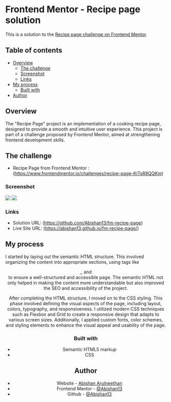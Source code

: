 # Frontend Mentor - Recipe page solution

This is a solution to the [Recipe page challenge on Frontend Mentor](https://www.frontendmentor.io/challenges/recipe-page-KiTsR8QQKm).

## Table of contents

- [Overview](#overview)
  - [The challenge](#the-challenge)
  - [Screenshot](#screenshot)
  - [Links](#links)
- [My process](#my-process)
  - [Built with](#built-with)
- [Author](#author)

## Overview

The "Recipe Page" project is an implementation of a cooking recipe page, designed to provide a smooth and intuitive user experience. This project is part of a challenge proposed by Frontend Mentor, aimed at strengthening frontend development skills.

## The challenge

- Recipe Page from Frontend Mentor : (https://www.frontendmentor.io/challenges/recipe-page-KiTsR8QQKm)

### Screenshot

![](./assets/screenshot/screenshotWeb.png)
![](./assets/screenshot/screenshotMobile.png)

### Links

- Solution URL: (https://github.com/Abishan13/fm-recipe-page)
- Live Site URL: (https://abishan13.github.io/fm-recipe-page/)

## My process

I started by laying out the semantic HTML structure. This involved organizing the content into appropriate sections, using tags like <header>,<body>, and <footer> to ensure a well-structured and accessible page. The semantic HTML not only helped in making the content more understandable but also improved the SEO and accessibility of the project.

After completing the HTML structure, I moved on to the CSS styling. This phase involved defining the visual aspects of the page, including layout, colors, typography, and responsiveness. I utilized modern CSS techniques such as Flexbox and Grid to create a responsive design that adapts to various screen sizes. Additionally, I applied custom fonts, color schemes, and styling elements to enhance the visual appeal and usability of the page.

### Built with

- Semantic HTML5 markup
- CSS

## Author

- Website - [Abishan Arulneethan](https://arulabishan.dev/)
- Frontend Mentor - [@Abishan13](https://www.frontendmentor.io/profile/Abishan13)
- Github - [@Abishan13](https://github.com/Abishan13)
